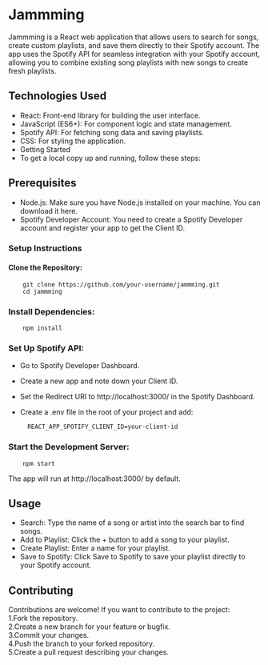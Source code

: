 # Jammming
Jammming is a React web application that allows users to search for songs, create custom playlists, and save them directly to their Spotify account. The app uses the Spotify API for seamless integration with your Spotify account, allowing you to combine existing song playlists with new songs to create fresh playlists.


## Technologies Used
* React: Front-end library for building the user interface.
* JavaScript (ES6+): For component logic and state management.
* Spotify API: For fetching song data and saving playlists.
* CSS: For styling the application.
* Getting Started
* To get a local copy up and running, follow these steps:

## Prerequisites
* Node.js: Make sure you have Node.js installed on your machine. You can download it here.
* Spotify Developer Account: You need to create a Spotify Developer account and register your app to get the Client ID.

### Setup Instructions
#### Clone the Repository:

        git clone https://github.com/your-username/jammming.git
        cd jammming

### Install Dependencies:

        npm install

### Set Up Spotify API:

* Go to Spotify Developer Dashboard.

* Create a new app and note down your Client ID.

* Set the Redirect URI to http://localhost:3000/ in the Spotify Dashboard.

* Create a .env file in the root of your project and add:

        REACT_APP_SPOTIFY_CLIENT_ID=your-client-id
        
### Start the Development Server:

        npm start
The app will run at http://localhost:3000/ by default.

## Usage
* Search: Type the name of a song or artist into the search bar to find songs.
* Add to Playlist: Click the + button to add a song to your playlist.
* Create Playlist: Enter a name for your playlist.
* Save to Spotify: Click Save to Spotify to save your playlist directly to your Spotify account.


## Contributing
Contributions are welcome! If you want to contribute to the project:
<br/>
1.Fork the repository.
<br/>
2.Create a new branch for your feature or bugfix.
<br/>
3.Commit your changes.
<br/>
4.Push the branch to your forked repository.
<br/>
5.Create a pull request describing your changes.
